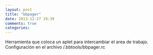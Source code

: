 ```yaml
---
layout: post
title: "bbpager"
date: 2013-12-27 19:39
comments: true
categories: 
---
```

Herramienta que coloca un aplet para intercambiar el area de trabajo. Configuración en el archivo /.bbtools/bbpager.rc 

